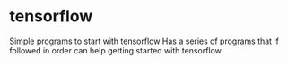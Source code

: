 # tensorflow
Simple programs to start with tensorflow
Has a series of programs that if followed in order can help getting started with tensorflow
